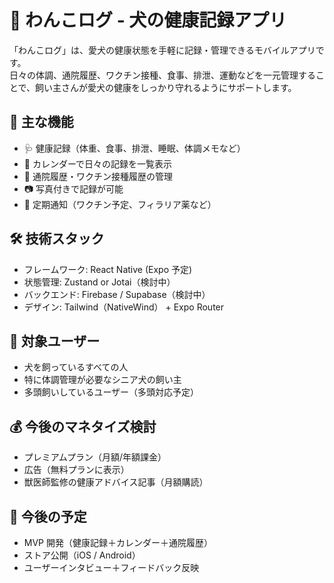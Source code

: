 # 🐾 わんこログ - 犬の健康記録アプリ

「わんこログ」は、愛犬の健康状態を手軽に記録・管理できるモバイルアプリです。  
日々の体調、通院履歴、ワクチン接種、食事、排泄、運動などを一元管理することで、飼い主さんが愛犬の健康をしっかり守れるようにサポートします。

## 🎯 主な機能

-   🩺 健康記録（体重、食事、排泄、睡眠、体調メモなど）
-   📅 カレンダーで日々の記録を一覧表示
-   💉 通院履歴・ワクチン接種履歴の管理
-   📷 写真付きで記録が可能
-   🔔 定期通知（ワクチン予定、フィラリア薬など）

## 🛠️ 技術スタック

-   フレームワーク: React Native (Expo 予定)
-   状態管理: Zustand or Jotai（検討中）
-   バックエンド: Firebase / Supabase（検討中）
-   デザイン: Tailwind（NativeWind） + Expo Router

## 🐶 対象ユーザー

-   犬を飼っているすべての人
-   特に体調管理が必要なシニア犬の飼い主
-   多頭飼いしているユーザー（多頭対応予定）

## 💰 今後のマネタイズ検討

-   プレミアムプラン（月額/年額課金）
-   広告（無料プランに表示）
-   獣医師監修の健康アドバイス記事（月額購読）

## 📆 今後の予定

-   MVP 開発（健康記録＋カレンダー＋通院履歴）
-   ストア公開（iOS / Android）
-   ユーザーインタビュー＋フィードバック反映
